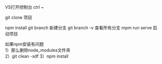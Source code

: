 


VS打开控制台  ctrl ~

git clone 项目

npm install
git branch   新建分支
git branch -v  查看所有分支
mpm run serve   启动项目

如果npm安装有问题  
1）那么删除node_modules文件夹  
2）git clean -xdf
3）npm install
